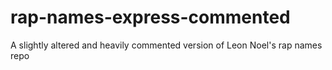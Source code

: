 # rap-names-express-commented
A slightly altered and heavily commented version of Leon Noel's rap names repo
